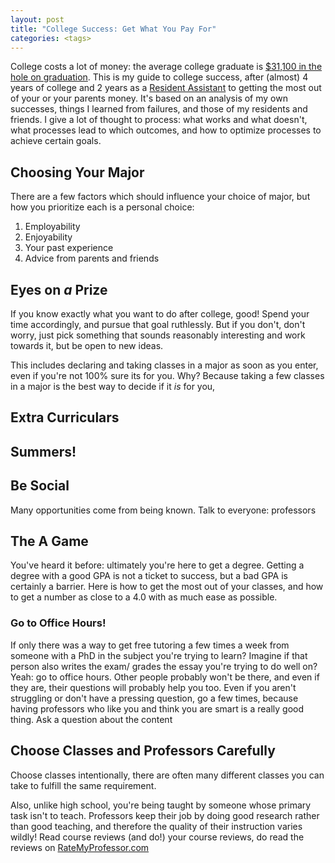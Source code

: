 ```yaml
---
layout: post
title: "College Success: Get What You Pay For"
categories: <tags>
---
```


College costs a lot of money: the average college graduate is  [$31,100 in the hole on graduation](http://ticas.org/posd/map-state-data). This is my guide to college success, after (almost) 4 years of college and 2 years as a [Resident Assistant](_posts/2017-3-21-Resident-Assistant-Reflections) to getting the most out of your or your parents money. It's based on an analysis of my own successes, things I learned from failures, and those of my residents and friends. I give a lot of thought to process: what works and what doesn't, what processes lead to which outcomes, and how to optimize processes to achieve certain goals.
<!--more-->

## Choosing Your Major
There are a few factors which should influence your choice of major, but how you prioritize each is a personal choice:
1. Employability
2. Enjoyability
3. Your past experience
4. Advice from parents and friends

## Eyes on ***a*** Prize
If you know exactly what you want to do after college, good! Spend your time accordingly, and pursue that goal ruthlessly. But if you don't, don't worry, just pick something that sounds reasonably interesting and work towards it, but be open to new ideas.

This includes declaring and taking classes in a major as soon as you enter, even if you're not 100% sure its for you. Why? Because taking a few classes in a major is the best way to decide if it *is* for you,

## Extra Curriculars

## Summers!

## Be Social
Many opportunities come from being known. Talk to everyone: professors

## The A Game
You've heard it before: ultimately you're here to get a degree. Getting a degree with a good GPA is not a ticket to success, but a bad GPA is certainly a barrier. Here is how to get the most out of your classes, and how to get a number as close to a 4.0 with as much ease as possible.

### Go to Office Hours!
If only there was a way to get free tutoring a few times a week from someone with a PhD in the subject you're trying to learn? Imagine if that person also writes the exam/ grades the essay you're trying to do well on? Yeah: go to office hours. Other people probably won't be there, and even if they are, their questions will probably help you too. Even if you aren't struggling or don't have a pressing question, go a few times, because having professors who like you and think you are smart is a really good thing. Ask a question about the content

## Choose Classes and Professors Carefully
Choose classes intentionally, there are often many different classes you can take to fulfill the same requirement.

Also, unlike high school, you're being taught by someone whose primary task isn't to teach. Professors keep their job by doing good research rather than good teaching, and therefore the quality of their instruction varies wildly! Read course reviews (and do!) your course reviews, do read the reviews on [RateMyProfessor.com]()

